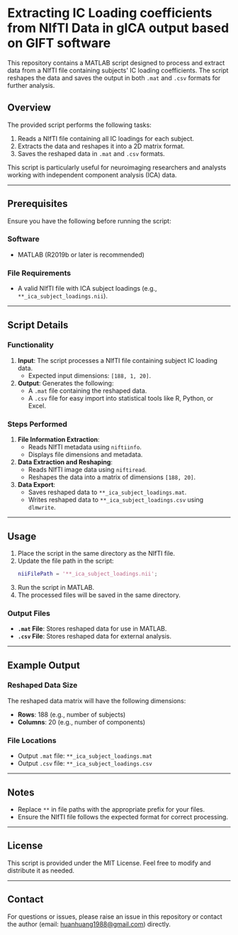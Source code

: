 # Extracting IC Loading coefficients from NIfTI Data in gICA output based on GIFT software

This repository contains a MATLAB script designed to process and extract data from a NIfTI file containing subjects' IC loading coefficients. The script reshapes the data and saves the output in both `.mat` and `.csv` formats for further analysis.

## Overview
The provided script performs the following tasks:
1. Reads a NIfTI file containing all IC loadings for each subject.
2. Extracts the data and reshapes it into a 2D matrix format.
3. Saves the reshaped data in `.mat` and `.csv` formats.

This script is particularly useful for neuroimaging researchers and analysts working with independent component analysis (ICA) data.

---

## Prerequisites
Ensure you have the following before running the script:

### Software
- MATLAB (R2019b or later is recommended)

### File Requirements
- A valid NIfTI file with ICA subject loadings (e.g., `**_ica_subject_loadings.nii`).

---

## Script Details

### Functionality
1. **Input**: The script processes a NIfTI file containing subject IC loading data.
   - Expected input dimensions: `[188, 1, 20]`.
2. **Output**: Generates the following:
   - A `.mat` file containing the reshaped data.
   - A `.csv` file for easy import into statistical tools like R, Python, or Excel.

### Steps Performed
1. **File Information Extraction**:
   - Reads NIfTI metadata using `niftiinfo`.
   - Displays file dimensions and metadata.
2. **Data Extraction and Reshaping**:
   - Reads NIfTI image data using `niftiread`.
   - Reshapes the data into a matrix of dimensions `[188, 20]`.
3. **Data Export**:
   - Saves reshaped data to `**_ica_subject_loadings.mat`.
   - Writes reshaped data to `**_ica_subject_loadings.csv` using `dlmwrite`.

---

## Usage
1. Place the script in the same directory as the NIfTI file.
2. Update the file path in the script:
   ```matlab
   niiFilePath = '**_ica_subject_loadings.nii';
   ```
3. Run the script in MATLAB.
4. The processed files will be saved in the same directory.

### Output Files
- **`.mat` File**: Stores reshaped data for use in MATLAB.
- **`.csv` File**: Stores reshaped data for external analysis.

---

## Example Output
### Reshaped Data Size
The reshaped data matrix will have the following dimensions:
- **Rows**: 188 (e.g., number of subjects)
- **Columns**: 20 (e.g., number of components)

### File Locations
- Output `.mat` file: `**_ica_subject_loadings.mat`
- Output `.csv` file: `**_ica_subject_loadings.csv`

---

## Notes
- Replace `**` in file paths with the appropriate prefix for your files.
- Ensure the NIfTI file follows the expected format for correct processing.

---

## License
This script is provided under the MIT License. Feel free to modify and distribute it as needed.

---

## Contact
For questions or issues, please raise an issue in this repository or contact the author (email: huanhuang1988@gmail.com) directly.

